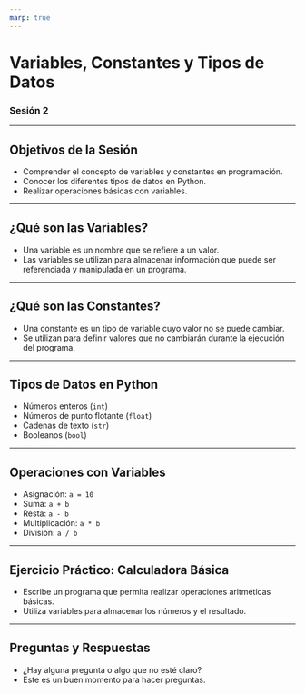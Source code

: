 ```yaml
---
marp: true
---
```


# Variables, Constantes y Tipos de Datos
### Sesión 2

---

## Objetivos de la Sesión
- Comprender el concepto de variables y constantes en programación.
- Conocer los diferentes tipos de datos en Python.
- Realizar operaciones básicas con variables.

---

## ¿Qué son las Variables?
- Una variable es un nombre que se refiere a un valor.
- Las variables se utilizan para almacenar información que puede ser referenciada y manipulada en un programa.

---

## ¿Qué son las Constantes?
- Una constante es un tipo de variable cuyo valor no se puede cambiar.
- Se utilizan para definir valores que no cambiarán durante la ejecución del programa.

---

## Tipos de Datos en Python
- Números enteros (`int`)
- Números de punto flotante (`float`)
- Cadenas de texto (`str`)
- Booleanos (`bool`)

---

## Operaciones con Variables
- Asignación: `a = 10`
- Suma: `a + b`
- Resta: `a - b`
- Multiplicación: `a * b`
- División: `a / b`

---

## Ejercicio Práctico: Calculadora Básica
- Escribe un programa que permita realizar operaciones aritméticas básicas.
- Utiliza variables para almacenar los números y el resultado.

---

## Preguntas y Respuestas
- ¿Hay alguna pregunta o algo que no esté claro?
- Este es un buen momento para hacer preguntas.
